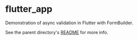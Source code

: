 # flutter_app

Demonstration of async validation in Flutter with FormBuilder.

See the parent directory's [README](../README.md) for more info.
